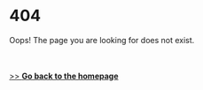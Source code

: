 &nbsp;    

# 404

Oops!
The page you are looking for does not exist.

&nbsp;    
&nbsp;    
[>> **Go back to the homepage**](https://simopt.github.io)
